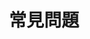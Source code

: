 ---
title: "常見問題"
description: "霍爾果斯會計師事務所常見問題解答"
featured_image: "/images/faq-header.jpg"
faqs:
  - question: "霍爾果斯會計師事務所提供哪些服務？"
    answer: "我們提供全方位的會計與稅務服務，包括會計記帳、財務報表編制、稅務申報與規劃、公司設立與變更登記、企業諮詢等。無論您是個人或企業客戶，我們都能為您提供專業的解決方案。"
    
  - question: "如何委託貴事務所提供服務？"
    answer: "您可以通過電話(04-2220-5606)、LINE(@208ihted)或網站聯絡表單與我們聯繫，說明您的需求。我們會安排專業人員與您溝通，了解您的具體需求後，提供服務方案和報價。"
    
  - question: "會計服務的收費標準是什麼？"
    answer: "我們的服務費用根據服務內容、業務複雜度和工作量等因素而定。每個客戶的需求不同，我們會提供量身定制的服務方案和透明的收費標準。請直接與我們聯繫，我們會根據您的具體情況提供報價。"
    
  - question: "我需要準備哪些資料才能委託貴事務所提供服務？"
    answer: "根據服務類型不同，所需資料也有所差異。一般來說，會計服務需要提供原始憑證、銀行對帳單等；稅務服務需要提供相關收入和支出證明；公司設立則需要提供股東資料、公司名稱、營業項目等。具體所需資料，我們的專業人員會在服務開始前與您詳細說明。"
    
  - question: "貴事務所如何保障客戶資料的安全性？"
    answer: "我們非常重視客戶資料的保密和安全。我們採用嚴格的資料管理制度，所有員工都簽署保密協議，客戶資料僅限於相關服務人員訪問。此外，我們的電子資料存儲系統也有完善的安全措施，確保您的資料安全。"
    
  - question: "委託貴事務所後，服務的流程是怎樣的？"
    answer: "服務流程通常包括：初步溝通了解需求→簽訂服務合約→資料收集與整理→服務執行→結果交付與說明→後續支持與服務。每項服務的具體流程可能有所不同，我們的服務團隊會在服務開始前向您詳細說明。"
    
  - question: "我的企業規模較小，是否適合委託專業會計師事務所？"
    answer: "無論企業規模大小，專業的會計和稅務服務都能為您帶來價值。對於小型企業，委託專業事務所可以確保財務和稅務合規，避免潛在風險，同時節省您自行處理這些事務的時間和精力，讓您更專注於業務發展。我們提供靈活的服務方案，能夠適應不同規模企業的需求和預算。"
    
  - question: "我已經有內部會計人員，還需要委託事務所嗎？"
    answer: "即使您有內部會計人員，委託專業事務所仍有其價值。我們可以提供更專業的稅務規劃、財務分析和諮詢服務，彌補內部人員在專業領域的不足。此外，在重要的財務決策、稅務申報或特殊情況下，專業事務所的建議和支持能夠幫助您降低風險，做出更明智的決策。"
    
  - question: "可以只委託部分服務嗎？"
    answer: "當然可以。我們的服務是模組化的，您可以根據自己的需求選擇特定的服務項目。例如，您可以只委託我們進行稅務申報，或者只需要公司設立服務。我們會根據您的具體需求，提供量身定制的服務方案。"
    
  - question: "如果有臨時的會計或稅務問題，可以諮詢嗎？"
    answer: "可以的。除了常規服務外，我們也提供臨時性的諮詢服務。無論是會計處理、稅務問題還是企業管理方面的疑問，您都可以通過電話、LINE或電子郵件隨時聯絡我們。我們的專業團隊會盡快回覆您的問題，提供專業建議。"
---